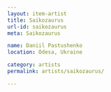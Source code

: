 ```yaml
---
layout: item-artist
title: Saikozaurus
url-id: saikozaurus
meta: Saikozaurus

name: Daniil Pastushenko
location: Odesa, Ukraine

category: artists
permalink: artists/saikozaurus/

---
```



